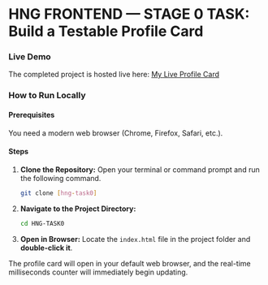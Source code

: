 # HNG FRONTEND — STAGE 0 TASK: Build a Testable Profile Card

### Live Demo

The completed project is hosted live here:
[My Live Profile Card](https://profilecardhng0.netlify.app/)

### How to Run Locally

#### Prerequisites

You need a modern web browser (Chrome, Firefox, Safari, etc.).

#### Steps

1.  **Clone the Repository:**
    Open your terminal or command prompt and run the following command.

    ```bash
    git clone [hng-task0]
    ```

2.  **Navigate to the Project Directory:**

    ```bash
    cd HNG-TASK0
    ```

3.  **Open in Browser:**
    Locate the `index.html` file in the project folder and **double-click it**.

The profile card will open in your default web browser, and the real-time milliseconds counter will immediately begin updating.
